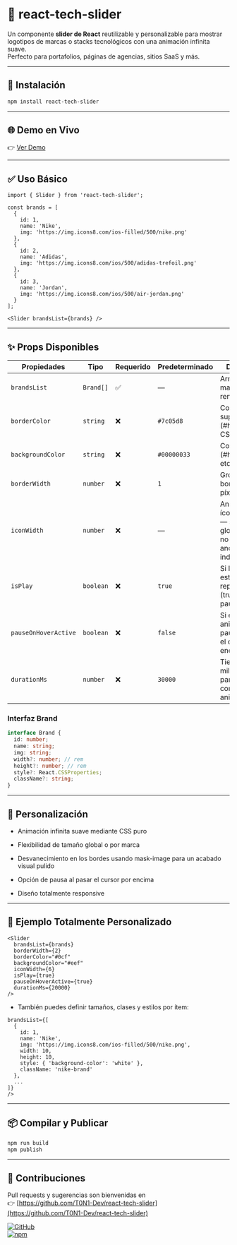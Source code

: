 # 📛 react-tech-slider

Un componente **slider de React** reutilizable y personalizable para mostrar logotipos de marcas o stacks tecnológicos con una animación infinita suave.  
Perfecto para portafolios, páginas de agencias, sitios SaaS y más.

---

## 🚀 Instalación

```bash  
npm install react-tech-slider
```
---

## 🌐 Demo en Vivo

👉 [Ver Demo](https://react-tech-slider-demo-git-main-t0n1-devs-projects.vercel.app/)

---

## ✅ Uso Básico

```tsx  
import { Slider } from 'react-tech-slider';

const brands = [
  {
    id: 1,
    name: 'Nike',
    img: 'https://img.icons8.com/ios-filled/500/nike.png'
  },
  {
    id: 2,
    name: 'Adidas',
    img: 'https://img.icons8.com/ios/500/adidas-trefoil.png'
  },
  {
    id: 3,
    name: 'Jordan',
    img: 'https://img.icons8.com/ios/500/air-jordan.png'
  }
];

<Slider brandsList={brands} />
```

---

## ✨ Props Disponibles


| Propiedades          | Tipo          | Requerido | Predeterminado | Descripción |
|----------------------|---------------|------------|---------------|-------------|
| `brandsList`         | `Brand[]`     | ✅        | —              | Arreglo de marcas para renderizar |
| `borderColor`        | `string`      | ❌        | `#7c05d8`      | Color del borde superior/inferior (#hex o color CSS) |
| `backgroundColor`    | `string`      | ❌        | `#00000033`    | Color de fondo (#hex, rgba, etc.) |
| `borderWidth`        | `number`      | ❌        | `1`            | Grosor del borde en píxeles |
| `iconWidth`          | `number`      | ❌        | —              | Ancho de los íconos (en rem) — se aplica globalmente si no se define un ancho individual |
| `isPlay`             | `boolean`     | ❌        | `true`         | Si la animación está en reproducción (true) o pausada (false) |
| `pauseOnHoverActive` | `boolean`     | ❌        | `false`        | Si es true, la animación se pausa al pasar el cursor por encima |
| `durationMs`         | `number`      | ❌        | `30000`        | Tiempo en milisegundos para un ciclo completo de animación |


### Interfaz Brand

```typescript  
interface Brand {
  id: number;
  name: string;
  img: string;
  width?: number; // rem
  height?: number; // rem
  style?: React.CSSProperties; 
  className?: string;
}
```
---

## 🎨 Personalización

- Animación infinita suave mediante CSS puro

- Flexibilidad de tamaño global o por marca

- Desvanecimiento en los bordes usando mask-image para un acabado visual pulido

- Opción de pausa al pasar el cursor por encima

- Diseño totalmente responsive

---

## 🧪 Ejemplo Totalmente Personalizado

```tsx  
<Slider 
  brandsList={brands}
  borderWidth={2}
  borderColor="#0cf"
  backgroundColor="#eef"
  iconWidth={6}
  isPlay={true}
  pauseOnHoverActive={true}
  durationMs={20000}
/>
```
- También puedes definir tamaños, clases y estilos por ítem:

```tsx  
brandsList={[
  {
    id: 1,
    name: 'Nike',
    img: 'https://img.icons8.com/ios-filled/500/nike.png',
    width: 10,
    height: 10,
    style: { 'background-color': 'white' },
    className: 'nike-brand'
  },
  ...
]}
/>
```

---

## 📦 Compilar y Publicar

```bash  
npm run build  
npm publish
```
---

## 🤝 Contribuciones

Pull requests y sugerencias son bienvenidas en  
👉 [https://github.com/T0N1-Dev/react-tech-slider](https://github.com/T0N1-Dev/react-tech-slider)

[![GitHub](https://img.shields.io/badge/GitHub-Repo-black?logo=github)](https://github.com/T0N1-Dev/react-tech-slider)  
[![npm](https://img.shields.io/npm/v/react-tech-slider)](https://www.npmjs.com/package/react-tech-slider?activeTab=readme)

